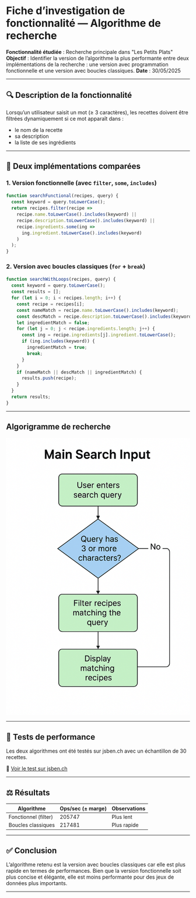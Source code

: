 # Fiche d’investigation de fonctionnalité — Algorithme de recherche

**Fonctionnalité étudiée** : Recherche principale dans "Les Petits Plats"
**Objectif** : Identifier la version de l’algorithme la plus performante entre deux implémentations de la recherche : une version avec programmation fonctionnelle et une version avec boucles classiques.
**Date** : 30/05/2025

---

## 🔍 Description de la fonctionnalité

Lorsqu’un utilisateur saisit un mot (≥ 3 caractères), les recettes doivent être filtrées dynamiquement si ce mot apparaît dans :
- le nom de la recette
- sa description
- la liste de ses ingrédients

---

## 🧠 Deux implémentations comparées

### 1. Version fonctionnelle (avec `filter`, `some`, `includes`)

```javascript
function searchFunctional(recipes, query) {
  const keyword = query.toLowerCase();
  return recipes.filter(recipe =>
    recipe.name.toLowerCase().includes(keyword) ||
    recipe.description.toLowerCase().includes(keyword) ||
    recipe.ingredients.some(ing =>
      ing.ingredient.toLowerCase().includes(keyword)
    )
  );
}
```

### 2. Version avec boucles classiques (`for` + `break`)

```javascript
function searchWithLoops(recipes, query) {
  const keyword = query.toLowerCase();
  const results = [];
  for (let i = 0; i < recipes.length; i++) {
    const recipe = recipes[i];
    const nameMatch = recipe.name.toLowerCase().includes(keyword);
    const descMatch = recipe.description.toLowerCase().includes(keyword);
    let ingredientMatch = false;
    for (let j = 0; j < recipe.ingredients.length; j++) {
      const ing = recipe.ingredients[j].ingredient.toLowerCase();
      if (ing.includes(keyword)) {
        ingredientMatch = true;
        break;
      }
    }
    if (nameMatch || descMatch || ingredientMatch) {
      results.push(recipe);
    }
  }
  return results;
}
```
---

## Algorigramme de recherche

![Algorigramme de la recherche](assets/algorigramme.png)

---

## 🧪 Tests de performance

Les deux algorithmes ont été testés sur jsben.ch avec un échantillon de 30 recettes.

🔗 [Voir le test sur jsben.ch](https://jsben.ch/NAu1m)

---

## ⚖️ Résultats

| Algorithme           | Ops/sec (± marge) | Observations                            |
|----------------------|-------------------|-----------------------------------------|
| Fonctionnel (filter) |  205747           | Plus lent                               |
| Boucles classiques   |  217481           | Plus rapide                             |

---

## ✅ Conclusion

L’algorithme retenu est la version avec boucles classiques car elle est plus rapide en termes de performances.
Bien que la version fonctionnelle soit plus concise et élégante, elle est moins performante pour des jeux de données plus importants.

---